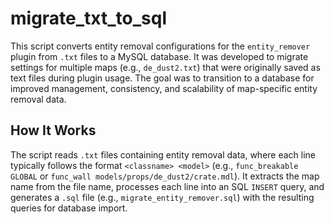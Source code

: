 # migrate_txt_to_sql

This script converts entity removal configurations for the `entity_remover` plugin from `.txt` files to a MySQL database. It was developed to migrate settings for multiple maps (e.g., `de_dust2.txt`) that were originally saved as text files during plugin usage. The goal was to transition to a database for improved management, consistency, and scalability of map-specific entity removal data.

## How It Works
The script reads `.txt` files containing entity removal data, where each line typically follows the format `<classname> <model>` (e.g., `func_breakable GLOBAL` or `func_wall models/props/de_dust2/crate.mdl`). It extracts the map name from the file name, processes each line into an SQL `INSERT` query, and generates a `.sql` file (e.g., `migrate_entity_remover.sql`) with the resulting queries for database import.